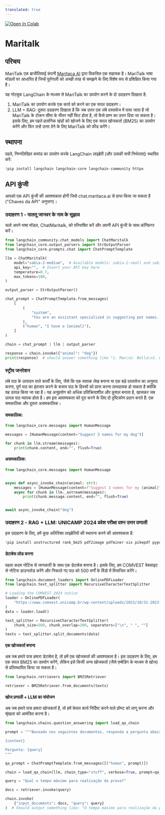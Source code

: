 ```yaml
---
translated: true
---
```


<a href="https://colab.research.google.com/github/langchain-ai/langchain/blob/master/docs/docs/integrations/chat/maritalk.ipynb" target="_parent"><img src="https://colab.research.google.com/assets/colab-badge.svg" alt="Open In Colab"/></a>

# Maritalk

## परिचय

MariTalk एक ब्राजीलियाई कंपनी [Maritaca AI](https://www.maritaca.ai) द्वारा विकसित एक सहायक है।
MariTalk भाषा मॉडलों पर आधारित है जिन्हें पुर्तगाली को अच्छी तरह से समझने के लिए विशेष रूप से प्रशिक्षित किया गया है।

यह नोटबुक LangChain के माध्यम से MariTalk का उपयोग करने के दो उदाहरण दिखाता है:

1. MariTalk का उपयोग करके एक कार्य को करने का एक सरल उदाहरण।
2. LLM + RAG: दूसरा उदाहरण दिखाता है कि जब उत्तर एक लंबे दस्तावेज में पाया जाता है जो MariTalk के टोकन सीमा के भीतर नहीं फिट होता है, तो कैसे प्रश्न का उत्तर दिया जा सकता है। इसके लिए, हम पहले प्रासंगिक खंडों को खोजने के लिए एक सरल खोजकर्ता (BM25) का उपयोग करेंगे और फिर उन्हें उत्तर देने के लिए MariTalk को फीड करेंगे।

## स्थापना

पहले, निम्नलिखित कमांड का उपयोग करके LangChain लाइब्रेरी (और उसकी सभी निर्भरताएं) स्थापित करें:

```python
!pip install langchain langchain-core langchain-community httpx
```

## API कुंजी

आपको एक API कुंजी की आवश्यकता होगी जिसे chat.maritaca.ai से प्राप्त किया जा सकता है ("Chaves da API" अनुभाग)।

### उदाहरण 1 - पालतू जानवर के नाम के सुझाव

चलो अपने भाषा मॉडल, ChatMaritalk, को परिभाषित करें और अपनी API कुंजी के साथ कॉन्फ़िगर करें।

```python
from langchain_community.chat_models import ChatMaritalk
from langchain_core.output_parsers import StrOutputParser
from langchain_core.prompts.chat import ChatPromptTemplate

llm = ChatMaritalk(
    model="sabia-2-medium",  # Available models: sabia-2-small and sabia-2-medium
    api_key="",  # Insert your API key here
    temperature=0.7,
    max_tokens=100,
)

output_parser = StrOutputParser()

chat_prompt = ChatPromptTemplate.from_messages(
    [
        (
            "system",
            "You are an assistant specialized in suggesting pet names. Given the animal, you must suggest 4 names.",
        ),
        ("human", "I have a {animal}"),
    ]
)

chain = chat_prompt | llm | output_parser

response = chain.invoke({"animal": "dog"})
print(response)  # should answer something like "1. Max\n2. Bella\n3. Charlie\n4. Rocky"
```

### स्ट्रीम जनरेशन

लंबे पाठ के उत्पादन वाले कार्यों के लिए, जैसे कि एक व्यापक लेख बनाना या एक बड़े दस्तावेज का अनुवाद करना, पूर्ण पाठ का इंतजार करने के बजाय पाठ के हिस्सों को प्राप्त करना लाभदायक हो सकता है क्योंकि यह उत्पन्न किया जा रहा है। यह अनुप्रयोग को अधिक प्रतिक्रियाशील और कुशल बनाता है, खासकर जब उत्पन्न पाठ व्यापक होता है। हम इस आवश्यकता को पूरा करने के लिए दो दृष्टिकोण प्रदान करते हैं: एक समकालिक और दूसरा असमकालिक।

#### समकालिक:

```python
from langchain_core.messages import HumanMessage

messages = [HumanMessage(content="Suggest 3 names for my dog")]

for chunk in llm.stream(messages):
    print(chunk.content, end="", flush=True)
```

#### असमकालिक:

```python
from langchain_core.messages import HumanMessage


async def async_invoke_chain(animal: str):
    messages = [HumanMessage(content=f"Suggest 3 names for my {animal}")]
    async for chunk in llm._astream(messages):
        print(chunk.message.content, end="", flush=True)


await async_invoke_chain("dog")
```

### उदाहरण 2 - RAG + LLM: UNICAMP 2024 प्रवेश परीक्षा प्रश्न उत्तर प्रणाली

इस उदाहरण के लिए, हमें कुछ अतिरिक्त लाइब्रेरियों की स्थापना करने की आवश्यकता है:

```python
!pip install unstructured rank_bm25 pdf2image pdfminer-six pikepdf pypdf unstructured_inference fastapi kaleido uvicorn "pillow<10.1.0" pillow_heif -q
```

#### डेटाबेस लोड करना

पहला कदम नोटिस से जानकारी के साथ एक डेटाबेस बनाना है। इसके लिए, हम COMVEST वेबसाइट से नोटिस डाउनलोड करेंगे और निकाले गए पाठ को 500 वर्णों के विंडो में विभाजित करेंगे।

```python
from langchain.document_loaders import OnlinePDFLoader
from langchain.text_splitter import RecursiveCharacterTextSplitter

# Loading the COMVEST 2024 notice
loader = OnlinePDFLoader(
    "https://www.comvest.unicamp.br/wp-content/uploads/2023/10/31-2023-Dispoe-sobre-o-Vestibular-Unicamp-2024_com-retificacao.pdf"
)
data = loader.load()

text_splitter = RecursiveCharacterTextSplitter(
    chunk_size=500, chunk_overlap=100, separators=["\n", " ", ""]
)
texts = text_splitter.split_documents(data)
```

#### एक खोजकर्ता बनाना

अब जब हमारे पास हमारा डेटाबेस है, तो हमें एक खोजकर्ता की आवश्यकता है। इस उदाहरण के लिए, हम एक सरल BM25 का उपयोग करेंगे, लेकिन इसे किसी अन्य खोजकर्ता (जैसे एम्बेडिंग के माध्यम से खोज) से प्रतिस्थापित किया जा सकता है।

```python
from langchain.retrievers import BM25Retriever

retriever = BM25Retriever.from_documents(texts)
```

#### खोज प्रणाली + LLM का संयोजन

अब जब हमारे पास हमारा खोजकर्ता है, तो हमें केवल कार्य निर्दिष्ट करने वाले प्रॉम्प्ट को लागू करना और श्रृंखला को आमंत्रित करना है।

```python
from langchain.chains.question_answering import load_qa_chain

prompt = """Baseado nos seguintes documentos, responda a pergunta abaixo.

{context}

Pergunta: {query}
"""

qa_prompt = ChatPromptTemplate.from_messages([("human", prompt)])

chain = load_qa_chain(llm, chain_type="stuff", verbose=True, prompt=qa_prompt)

query = "Qual o tempo máximo para realização da prova?"

docs = retriever.invoke(query)

chain.invoke(
    {"input_documents": docs, "query": query}
)  # Should output something like: "O tempo máximo para realização da prova é de 5 horas."
```
